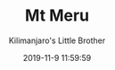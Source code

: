 ---
layout: destination
category: treks-and-other-activities
permalink: /:categories/:title/
date: 2019-11-9 11:59:59 
title: Mt Meru
subtitle: "Kilimanjaro's Little Brother"

sys:
  icon: 🏞️
  circuit: Northern Circuit
  review: "Meru is a great preparation hike for climbing Kilimanjaro"
  price: N/A
  best_time: 👍 Oct-Feb &amp; Jun - Sept 
  accommodation:
    five_star: "N/A"
    mid_star: "N/A" 
    camp: "N/A"
  image:
    alt: Mt.Meru
    url: "./img/uploads/Mt.Meru_Kibokoland.png"

image_corousel:
  - image: "./img/uploads/Mt.Meru_Kibokoland.png"

overview:


  intro:
    - paragraph: "Is an active but dormant located north of Arusha in Tanzania. Is at 4,562 meters it is Tanzania’s second highest mountain and the fourth highest mountain in Africa. It’s well known since its 70 km away from Mount Kilimanjaro, it has a popular warm up trek for Kilimanjaro climbers. Its one of the warming up treks that people underestimates. But seriously when you ascend too fast its quiet dangerous for your health just as Mount Kilimanjaro. "

    - paragraph: "Down slopes of Mount Meru there is Arusha national park that has several campgrounds , for that reason some want to do safari in style there are a couple of very comfortable lodges just outside Arusha national park. As Arusha national park have a lot of giraffes, in large number, also buffaloes, warthog, waterbucks, hart bucks, elephant rarely, leopard and lion, also flamingos in the lake shores." 

  
  tour_details:
    when: "open for tours and activities 9 am - 4.30 pm every day of the year"
    duration: "4 Hours"
    language: "English"
    transport: "Toyota Land-cruiser."


  setting:
    activities: "wildlife watching, you will trek the mountain, camping, eat and drink a lot! "
    hashtags: |
      "dormant mountain #️⃣ 4562 meters above the sea level #️⃣  70 km away from Mount Kilimanjaro #️⃣ 
      Meadow of Maasai steppe"

  included:
    - item: Transport
    - item: Quality Waterproof Tents
    - item: Meals
    - item: Drinks
    - item: English speaking guide
    - item: Park fees
    - item: Full accommodation
    - item: Game drive



  excluded:
    - item: Personal items
    - item: International flights
    - item: Tips(tipping guideline)
    - item: Additional accommodation before and at the end of the tour




  remarks:
    - note: This tour involves some walking so wear comfortable shoes.
    - note: This is not a wheelchair accessible tour.


experience:
  what_to_see:
    - paragraph: "<b>Arusha national park</b> Arusha national park is beneath the summit of Mount Meru, therefore it gives a room for wildlife drive. Include that the park has waterfall,  Lake Momella  and Ngurdoto crater, Without forgetting the beautiful wild animals like Colobus monkeys in forest, zebras, giraffes, buffalo, flamingos, warthogs and many other more animals in the park. Hope you get to enjoy before trek to Mount Meru."




  
expect:
  video: 
    url: <iframe width="560" height="315" src="https://www.youtube.com/embed/MZwAfsO21-c" frameborder="0" allow="accelerometer; autoplay; encrypted-media; gyroscope; picture-in-picture" allowfullscreen></iframe>

itinerary:
  - paragraph: "<b>Trekking Mount Meru</b><br> Momella route This is the only route to take you to the destination point. Starting at Momella gate on the Eastern side of the mountain and goes to the summit along the northern arm of the horse shoe crater. Comfortably needs 4 days (three nights). Before the trekking you will have to camp and wait until next day to start the climb. Its high enough for you to feel the effects of altitude, so don’t rush up or underestimate it."

  - paragraph: "<b>Stage 1:  Momella gate to Miriakamba hut (10 km, four to five hours, 1000 m ascent)</b><br> In this stage there are two routes to begin one long route and the other short. For that reason many trekkers prefer the long route that passes across the forest for ascent and short route for down walk. Watch out for buffaloes. <br> From the Momella gate the road uphill an hour to a fig tree arch, a parasitic tree that grew wild fig that originated from around two other trees. From there its only the remaining arch that allows a car drive through, after an hour a car drive across the stream that’s above Maio falls and one more hour to Kitoto camp with excellent view over Lake Momella and out to Kilimanjaro in the distance. Almost one final hour to Miriakamba hut (2514 m), from Miriakamba you can have a walk to the Meru crater floor (two to three hours) return. The path across the floor leads to Njeku Viewpoint on a high cliff overlooking a waterfall, with excellent views of the Ash cone and the entire extent of the crater."

  - paragraph: "<b>The second stage; Mariakamba hut to Saddle hut (4 km, three to five hours, 1250 m ascent).</b> <br> From Miriakamba the path takes 45 minutes to reach Topela Mbogo (buffalo swamp) then 30 minutes to Mgongo wa Tembo(Elephant ridge). Whereby from the top the views are so great showing the crater and up the main cliffs below the summit. Continue through some open grassy clearings and over several stream beds(usually dry) to Saddle hut (3570) From the Saddle hut to the summit of Little Meru takes (3820 m) it takes about an hour and gives an impressive view of Meru’s summit the horseshoe crater’s inner wall. As the sun set behind Meru, casting huge jagged shadows across the clouds, the snow on Kili turn orange and them pink as the light fades."
  - paragraph: "<br>Stage 3: Saddle Hut to Meru Summit and return to(5 km, four to five hours, 816 m ascent, plus 5 km, two to three hours, 816 m descent)</b><br> This stage along a narrow ridge between the outer slopes of mountain and the sheer cliffs of the inner crater, promises some of the most dramatic trekking anywhere in East Africa. During rainy season ice and snow can occur, so take care. If no mist, the views from the summit are spectacular. Sun rise behind Mount Kilimanjaro the views at the dawn are just impressive from Rhino Point(3814 m), about an hour from Saddle hut as they are from the summit perhaps even more so because you will also view main cliffs of the crater’s inner wall being illuminated by the sun rise."

  - paragraph: "<br>Stage 4: Saddle hut to Momella gate (5 km, three to five hours, 2250 m descent)</b><br> From the Saddle hut, retrace the stage 2 route to Miriakamba. From Miriakamba, the short path descends gradually down the ridge directly to Momella gate. It goes through forest some of the way, then open grassland, where giraffes and zebras are often seen."
 
remarks:
  - paragraph: This can be incorporated in other packages too, please create your bucket list and send it to us to we can create you a quote!



---
